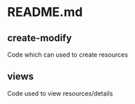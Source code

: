 # README.md

## create-modify 
Code which can used to create resources

## views
Code used to view resources/details


